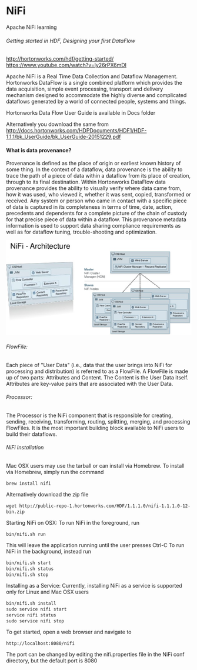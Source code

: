 # NiFi
Apache NiFi learning

###### Getting started in HDF, Designing your first DataFlow
http://hortonworks.com/hdf/getting-started/
https://www.youtube.com/watch?v=ly26rPX6mDI

Apache NiFi is a Real Time Data Collection and Dataflow Management. Hortonworks DataFlow is a single combined platform which provides the data acquisition, simple event processing, transport and delivery mechanism designed to accommodate the highly diverse and complicated dataflows generated by a world of connected people, systems and things.

Hortonworks Data Flow User Guide is available in Docs folder

Alternatively you download the same from http://docs.hortonworks.com/HDPDocuments/HDF1/HDF-1.1.1/bk_UserGuide/bk_UserGuide-20151229.pdf


#### What is data provenance?
Provenance is defined as the place of origin or earliest known history of some thing. In the context of a dataflow, data provenance is the ability to trace the path of a piece of data within a dataflow from its place of creation, through to its final destination. Within Hortonworks DataFlow data provenance provides the ability to visually verify where data came from, how it was used, who viewed it, whether it was sent, copied, transformed or received. Any system or person who came in contact with a specific piece of data is captured in its completeness in terms of time, date, action, precedents and dependents for a complete picture of the chain of custody for that precise piece of data within a dataflow. This provenance metadata information is used to support data sharing compliance requirements as well as for dataflow tuning, trouble-shooting and optimization.

![alt text](https://github.com/mcapavan/NiFi/blob/master/Images/building-data-pipelines-for-solr-with-apache-nifi-12-638.png "NiFi Architecture")

###### FlowFile:
Each piece of "User Data" (i.e., data that the user brings into NiFi for processing and distribution) is referred to as a FlowFile. A FlowFile is made up of two parts: Attributes and Content. The Content is the User Data itself. Attributes are key-value pairs that are associated with the User Data.
###### Processor:
The Processor is the NiFi component that is responsible for creating, sending, receiving, transforming, routing, splitting, merging, and processing FlowFiles. It is the most important building block available to NiFi users to build their dataflows.

###### NiFi Installation

Mac OSX users may use the tarball or can install via Homebrew.
To install via Homebrew, simply run the command
```
brew install nifi
```
Alternatively download the zip file
```
wget http://public-repo-1.hortonworks.com/HDF/1.1.1.0/nifi-1.1.1.0-12-bin.zip
```

Starting NiFi on OSX:
To run NiFi in the foreground, run
```
bin/nifi.sh run
```
This will leave the application running until the user presses Ctrl-C
To run NiFi in the background, instead run
```
bin/nifi.sh start
bin/nifi.sh status
bin/nifi.sh stop
```
Installing as a Service: Currently, installing NiFi as a service is supported only for Linux and Mac OSX users
```
bin/nifi.sh install
sudo service nifi start
service nifi status
sudo service nifi stop
```
To get started, open a web browser and navigate to
```
http://localhost:8080/nifi
```
The port can be changed by editing the nifi.properties file in the NiFi conf directory, but the default port is 8080
